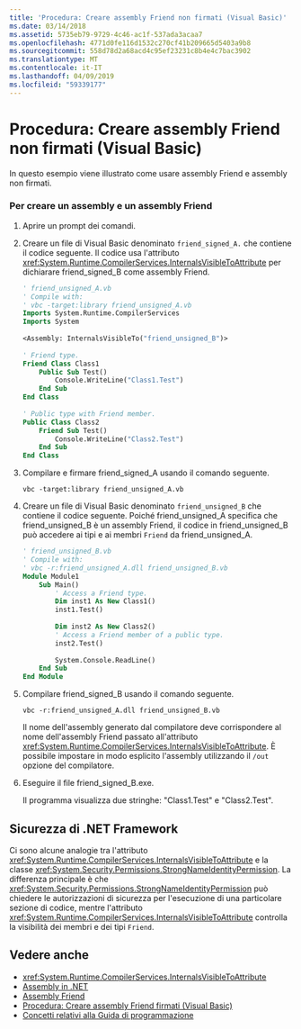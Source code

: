 ```yaml
---
title: 'Procedura: Creare assembly Friend non firmati (Visual Basic)'
ms.date: 03/14/2018
ms.assetid: 5735eb79-9729-4c46-ac1f-537ada3acaa7
ms.openlocfilehash: 4771d0fe116d1532c270cf41b209665d5403a9b8
ms.sourcegitcommit: 558d78d2a68acd4c95ef23231c8b4e4c7bac3902
ms.translationtype: MT
ms.contentlocale: it-IT
ms.lasthandoff: 04/09/2019
ms.locfileid: "59339177"
---
```

# <a name="how-to-create-unsigned-friend-assemblies-visual-basic"></a>Procedura: Creare assembly Friend non firmati (Visual Basic)
In questo esempio viene illustrato come usare assembly Friend e assembly non firmati.  
  
### <a name="to-create-an-assembly-and-a-friend-assembly"></a>Per creare un assembly e un assembly Friend  
  
1. Aprire un prompt dei comandi.  
  
2. Creare un file di Visual Basic denominato `friend_signed_A.` che contiene il codice seguente. Il codice usa l'attributo <xref:System.Runtime.CompilerServices.InternalsVisibleToAttribute> per dichiarare friend_signed_B come assembly Friend.  
  
    ```vb  
    ' friend_unsigned_A.vb  
    ' Compile with:   
    ' vbc -target:library friend_unsigned_A.vb  
    Imports System.Runtime.CompilerServices  
    Imports System  
  
    <Assembly: InternalsVisibleTo("friend_unsigned_B")>   
  
    ' Friend type.  
    Friend Class Class1  
        Public Sub Test()  
            Console.WriteLine("Class1.Test")  
        End Sub  
    End Class  
  
    ' Public type with Friend member.  
    Public Class Class2  
        Friend Sub Test()  
            Console.WriteLine("Class2.Test")  
        End Sub  
    End Class  
    ```  
  
3. Compilare e firmare friend_signed_A usando il comando seguente.  
  
    ```console  
    vbc -target:library friend_unsigned_A.vb  
    ```  
  
4. Creare un file di Visual Basic denominato `friend_unsigned_B` che contiene il codice seguente. Poiché friend_unsigned_A specifica che friend_unsigned_B è un assembly Friend, il codice in friend_unsigned_B può accedere ai tipi e ai membri `Friend` da friend_unsigned_A.  
  
    ```vb  
    ' friend_unsigned_B.vb  
    ' Compile with:   
    ' vbc -r:friend_unsigned_A.dll friend_unsigned_B.vb  
    Module Module1  
        Sub Main()  
            ' Access a Friend type.  
            Dim inst1 As New Class1()  
            inst1.Test()  
  
            Dim inst2 As New Class2()  
            ' Access a Friend member of a public type.  
            inst2.Test()  
  
            System.Console.ReadLine()  
        End Sub  
    End Module  
    ```  
  
5. Compilare friend_signed_B usando il comando seguente.  
  
    ```console
    vbc -r:friend_unsigned_A.dll friend_unsigned_B.vb  
    ```  
  
     Il nome dell'assembly generato dal compilatore deve corrispondere al nome dell'assembly Friend passato all'attributo <xref:System.Runtime.CompilerServices.InternalsVisibleToAttribute>. È possibile impostare in modo esplicito l'assembly utilizzando il `/out` opzione del compilatore.  
  
6. Eseguire il file friend_signed_B.exe.  
  
     Il programma visualizza due stringhe: "Class1.Test" e "Class2.Test".  
  
## <a name="net-framework-security"></a>Sicurezza di .NET Framework  
 Ci sono alcune analogie tra l'attributo <xref:System.Runtime.CompilerServices.InternalsVisibleToAttribute> e la classe <xref:System.Security.Permissions.StrongNameIdentityPermission>. La differenza principale è che <xref:System.Security.Permissions.StrongNameIdentityPermission> può chiedere le autorizzazioni di sicurezza per l'esecuzione di una particolare sezione di codice, mentre l'attributo <xref:System.Runtime.CompilerServices.InternalsVisibleToAttribute> controlla la visibilità dei membri e dei tipi `Friend`.  
  
## <a name="see-also"></a>Vedere anche

- <xref:System.Runtime.CompilerServices.InternalsVisibleToAttribute>
- [Assembly in .NET](../../../../standard/assembly/index.md)
- [Assembly Friend](../../../../standard/assembly/friend-assemblies.md)
- [Procedura: Creare assembly Friend firmati (Visual Basic)](../../../../visual-basic/programming-guide/concepts/assemblies-gac/how-to-create-signed-friend-assemblies.md)
- [Concetti relativi alla Guida di programmazione](../../../../visual-basic/programming-guide/concepts/index.md)
